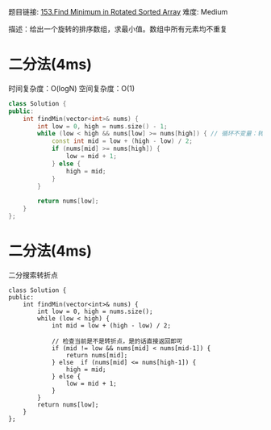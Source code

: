 题目链接: [153.Find Minimum in Rotated Sorted Array][1]
难度: Medium

描述：给出一个旋转的排序数组，求最小值。数组中所有元素均不重复

# 二分法(4ms)
时间复杂度：O(logN)
空间复杂度：O(1)

```cpp
class Solution {
public:
    int findMin(vector<int>& nums) {
        int low = 0, high = nums.size() - 1;
        while (low < high && nums[low] >= nums[high]) { // 循环不变量：转折点在nums[low..high]之中
            const int mid = low + (high - low) / 2;
            if (nums[mid] >= nums[high]) {
                low = mid + 1;
            } else {
                high = mid;
            }
        }
        
        return nums[low];
    }
};
```

# 二分法(4ms)
二分搜索转折点
```
class Solution {
public:
    int findMin(vector<int>& nums) {
        int low = 0, high = nums.size();
        while (low < high) {
            int mid = low + (high - low) / 2;

            // 检查当前是不是转折点，是的话直接返回即可
            if (mid != low && nums[mid] < nums[mid-1]) {
                return nums[mid];
            } else  if (nums[mid] <= nums[high-1]) {
                high = mid;
            } else {
                low = mid + 1;
            }
        }
        return nums[low];
    }
};
```

[1]: https://leetcode.com/problems/find-minimum-in-rotated-sorted-array/
